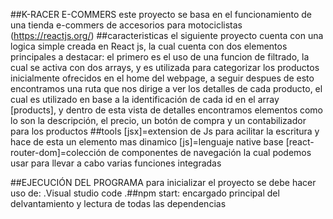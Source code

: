 ##K-RACER E-COMMERS
    este proyecto se basa en el funcionamiento de una tienda e-commers de accesorios para motociclistas (https://reactjs.org/)
##caracteristicas
    el siguiente proyecto cuenta con una logica simple creada en React js, la cual cuenta con dos elementos principales a destacar: el primero es el uso de una funcion de filtrado, la cual se activa con dos arrays, y es utilizada para categorizar los productos inicialmente ofrecidos en el home del webpage, a seguir despues de esto encontramos una ruta que nos dirige a ver los detalles de cada producto, el cual es utilizado en base a la identificación de cada id en el array [products], y dentro de esta vista de detalles encontramos elementos como lo son la descripción, el precio, un botón de compra y un contabilizador para los productos
##tools
[jsx]=extension de Js para acilitar la escritura y hace de esta un elemento mas dinamico
[js]=lenguaje native base
[react-router-dom]=colección de componentes de navegación la cual podemos usar para llevar a cabo varias funciones integradas

##EJECUCIÓN DEL PROGRAMA
 para inicializar el proyecto se debe hacer uso de:
    .Visual studio code
    .##npm start: encargado principal del delvantamiento y lectura de todas las dependencias